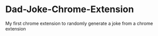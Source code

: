 # Dad-Joke-Chrome-Extension
My first chrome extension to randomly generate a joke from a chrome extension
